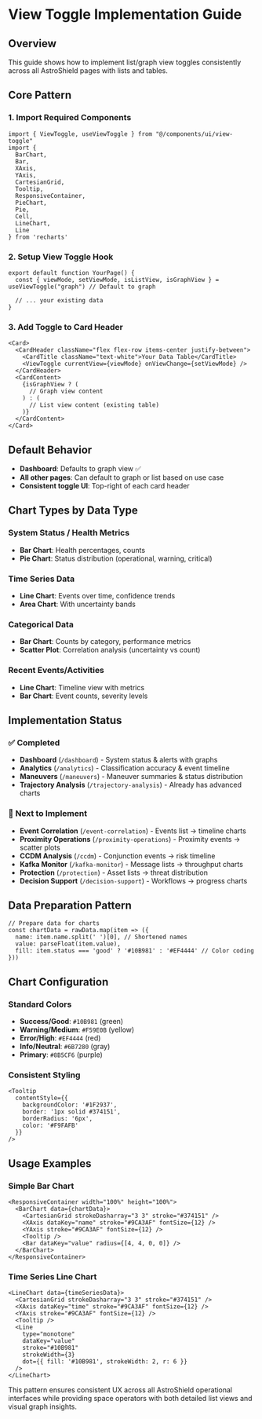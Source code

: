 # View Toggle Implementation Guide

## Overview
This guide shows how to implement list/graph view toggles consistently across all AstroShield pages with lists and tables.

## Core Pattern

### 1. Import Required Components
```tsx
import { ViewToggle, useViewToggle } from "@/components/ui/view-toggle"
import { 
  BarChart, 
  Bar, 
  XAxis, 
  YAxis, 
  CartesianGrid, 
  Tooltip, 
  ResponsiveContainer,
  PieChart,
  Pie,
  Cell,
  LineChart,
  Line
} from 'recharts'
```

### 2. Setup View Toggle Hook
```tsx
export default function YourPage() {
  const { viewMode, setViewMode, isListView, isGraphView } = useViewToggle("graph") // Default to graph
  
  // ... your existing data
}
```

### 3. Add Toggle to Card Header
```tsx
<Card>
  <CardHeader className="flex flex-row items-center justify-between">
    <CardTitle className="text-white">Your Data Table</CardTitle>
    <ViewToggle currentView={viewMode} onViewChange={setViewMode} />
  </CardHeader>
  <CardContent>
    {isGraphView ? (
      // Graph view content
    ) : (
      // List view content (existing table)
    )}
  </CardContent>
</Card>
```

## Default Behavior

- **Dashboard**: Defaults to graph view ✅
- **All other pages**: Can default to graph or list based on use case
- **Consistent toggle UI**: Top-right of each card header

## Chart Types by Data Type

### System Status / Health Metrics
- **Bar Chart**: Health percentages, counts
- **Pie Chart**: Status distribution (operational, warning, critical)

### Time Series Data
- **Line Chart**: Events over time, confidence trends
- **Area Chart**: With uncertainty bands

### Categorical Data
- **Bar Chart**: Counts by category, performance metrics
- **Scatter Plot**: Correlation analysis (uncertainty vs count)

### Recent Events/Activities
- **Line Chart**: Timeline view with metrics
- **Bar Chart**: Event counts, severity levels

## Implementation Status

### ✅ Completed
- **Dashboard** (`/dashboard`) - System status & alerts with graphs
- **Analytics** (`/analytics`) - Classification accuracy & event timeline
- **Maneuvers** (`/maneuvers`) - Maneuver summaries & status distribution
- **Trajectory Analysis** (`/trajectory-analysis`) - Already has advanced charts

### 🔄 Next to Implement
- **Event Correlation** (`/event-correlation`) - Events list → timeline charts
- **Proximity Operations** (`/proximity-operations`) - Proximity events → scatter plots
- **CCDM Analysis** (`/ccdm`) - Conjunction events → risk timeline
- **Kafka Monitor** (`/kafka-monitor`) - Message lists → throughput charts
- **Protection** (`/protection`) - Asset lists → threat distribution
- **Decision Support** (`/decision-support`) - Workflows → progress charts

## Data Preparation Pattern

```tsx
// Prepare data for charts
const chartData = rawData.map(item => ({
  name: item.name.split(' ')[0], // Shortened names
  value: parseFloat(item.value),
  fill: item.status === 'good' ? '#10B981' : '#EF4444' // Color coding
}))
```

## Chart Configuration

### Standard Colors
- **Success/Good**: `#10B981` (green)
- **Warning/Medium**: `#F59E0B` (yellow)  
- **Error/High**: `#EF4444` (red)
- **Info/Neutral**: `#6B7280` (gray)
- **Primary**: `#8B5CF6` (purple)

### Consistent Styling
```tsx
<Tooltip 
  contentStyle={{
    backgroundColor: '#1F2937',
    border: '1px solid #374151',
    borderRadius: '6px',
    color: '#F9FAFB'
  }}
/>
```

## Usage Examples

### Simple Bar Chart
```tsx
<ResponsiveContainer width="100%" height="100%">
  <BarChart data={chartData}>
    <CartesianGrid strokeDasharray="3 3" stroke="#374151" />
    <XAxis dataKey="name" stroke="#9CA3AF" fontSize={12} />
    <YAxis stroke="#9CA3AF" fontSize={12} />
    <Tooltip />
    <Bar dataKey="value" radius={[4, 4, 0, 0]} />
  </BarChart>
</ResponsiveContainer>
```

### Time Series Line Chart
```tsx
<LineChart data={timeSeriesData}>
  <CartesianGrid strokeDasharray="3 3" stroke="#374151" />
  <XAxis dataKey="time" stroke="#9CA3AF" fontSize={12} />
  <YAxis stroke="#9CA3AF" fontSize={12} />
  <Tooltip />
  <Line 
    type="monotone" 
    dataKey="value" 
    stroke="#10B981" 
    strokeWidth={3}
    dot={{ fill: '#10B981', strokeWidth: 2, r: 6 }}
  />
</LineChart>
```

This pattern ensures consistent UX across all AstroShield operational interfaces while providing space operators with both detailed list views and visual graph insights. 